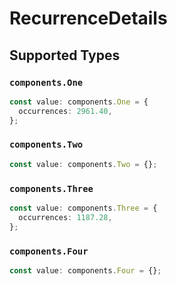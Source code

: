 # RecurrenceDetails


## Supported Types

### `components.One`

```typescript
const value: components.One = {
  occurrences: 2961.40,
};
```

### `components.Two`

```typescript
const value: components.Two = {};
```

### `components.Three`

```typescript
const value: components.Three = {
  occurrences: 1187.28,
};
```

### `components.Four`

```typescript
const value: components.Four = {};
```

